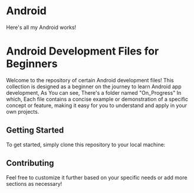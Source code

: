 # Android
Here's all my Android works!

# Android Development Files for Beginners

Welcome to the repository of certain Android development files! This collection is designed as a beginner on the journey to learn Android app development, As You can see, There's a folder named "On_Progress" In which, Each file contains a concise example or demonstration of a specific concept or feature, making it easy for you to understand and apply in your own projects.

## Getting Started

To get started, simply clone this repository to your local machine:

## Contributing

Feel free to customize it further based on your specific needs or add more sections as necessary!

